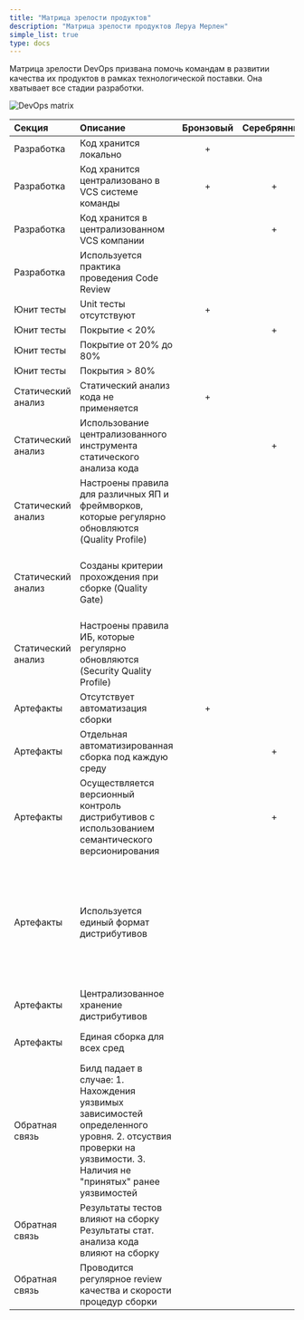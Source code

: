 ```yaml
---
title: "Матрица зрелости продуктов"
description: "Матрица зрелости продуктов Леруа Мерлен"
simple_list: true
type: docs
---
```


Матрица зрелости DevOps призвана помочь командам в развитии качества их продуктов в рамках технологической поставки. Она хватывает все стадии разработки. 

![DevOps matrix](https://github.com/adeo/lmru--tech/blob/DevOps-matrix/static/images/Razrabotka.png)


|Секция         |Описание                                  |Бронзовый    |Серебрянный    |Золотой    |Платиновый          |Комментарии            | 
|:--------------|:-----------------------------------------|:-----------:|:-------------:|:---------:|:------------------:|:----------------------| 
|Разработка     |Код хранится локально                     |+            |               |           |                    |                       |
|Разработка     |Код хранится централизовано в VCS системе команды   |+            |+              |           |                    |                       |
|Разработка     |Код хранится в централизованном VCS компании        |             |+              |+          |                    |                       |
|Разработка     |Используется практика проведения Code Review        |             |               |+          |+                   |                       |
|Юнит тесты     |Unit тесты отсутствуют                    |+            |               |           |                   |                       |
|Юнит тесты     |Покрытие < 20%                            |             |+              |           |                   |                       |
|Юнит тесты     |Покрытие от 20% до 80%                    |             |               |+          |                   |                       |
|Юнит тесты     |Покрытия > 80%                            |             |               |           |+                  |                       |
|Статический анализ |Статический анализ кода не применяется|+             |               |           |                  |                       |
|Статический анализ |Использование централизованного инструмента статического анализа кода|             |+               |+           |+                 |                       |
|Статический анализ |Настроены правила для различных ЯП и фреймворков, которые регулярно обновляются (Quality Profile)|             |               |+           |+                 |Quality Profile lanuage default <= B |
|Статический анализ |Созданы критерии прохождения при сборке (Quality Gate)|             |               |+           |+                 |для RFC достаточно Quality Gate удовлетворяющего требований по coverage|
|Статический анализ |Настроены правила ИБ, которые регулярно обновляются (Security Quality Profile)|             |               |+           |+                |Checkmarx pipeline integration|
|Артефакты |Отсутствует автоматизация сборки|+             |               |           |                |                       |
|Артефакты |Отдельная автоматизированная сборка под каждую среду|             |+               |           |                |через CI тул, неважно какой |
|Артефакты |Осуществляется версионный контроль дистрибутивов с использованием семантического версионирования|             |+               |+           |+                |Семвер орг|
|Артефакты |Используется единый формат дистрибутивов|             |               |+           |+                |есть корпоративные форматы дистрибутивов и команда им следует либы в виде пакетов, готовые приложения в виде docker images если применимо|
|Артефакты |Централизованное хранение дистрибутивов|             |               |+           |+                |                       |
|Артефакты |Единая сборка для всех сред|             |               |+           |+                |дистрибутив отделен от конфигурации|
|Обратная связь |Билд падает в случае: 1. Нахождения уязвимых зависимостей определенного уровня. 2. отсуствия проверки на уязвимости. 3. Наличия не "принятых" ранее уязвимостей|             |               |           |+                | shared-pipelline / waitQualityGate ()|
|Обратная связь |Результаты тестов влияют на сборку Результаты стат. анализа кода влияют на сборку|             |               |+           |+                | |
|Обратная связь |Проводится регулярное review качества и скорости процедур сборки|             |               |           |+                ||
